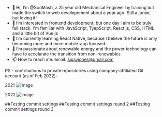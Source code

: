 - 👋 Hi, I’m @SooMash, a 25 year old Mechanical Engineer by training but made the switch to web developement about a year ago. Still a junior, but loving it!
- 👀 I’m interested in frontend development, but one day I aim to be truly full stack. I'm familiar with JavaScript, TyepScript, React.js, CSS, HTML and a little bit of Vue.js
- 🌱 I’m currently learning React Native, because I believe the future is only becoming more and more mobile-app focused.
- 💞️ I’m passionate about renewable energy and the power technology can have to accelarate the transition from non-renewables.
- 📫 How to reach me:
  email: sigavjones@gmail.com

PS - contributions to private repositories using company-affiliated Git account (as of Feb 2022):

2021
![image](https://user-images.githubusercontent.com/100480504/155885794-179d05b4-03d8-45b2-834c-28eefb2b0ca5.png)

2022
![image](https://user-images.githubusercontent.com/100480504/155885804-8aa4ebfc-2428-4261-a8c0-8073b80dd141.png)

<!---
SooMash/SooMash is a ✨ special ✨ repository because its `README.md` (this file) appears on your GitHub profile.
You can click the Preview link to take a look at your changes.
--->

##Testing commit settings
##Testing commit settings round 2
##Testing commit settings round 3
